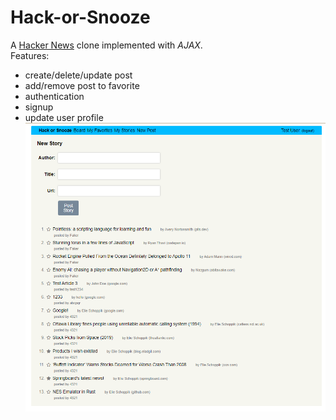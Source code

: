 # Hack-or-Snooze
A [Hacker News](https://news.ycombinator.com/) clone implemented with _AJAX_. <br>
Features: <br>
* create/delete/update post
* add/remove post to favorite
* authentication
* signup
* update user profile
![sample-screenhot](hack_snooze.png)